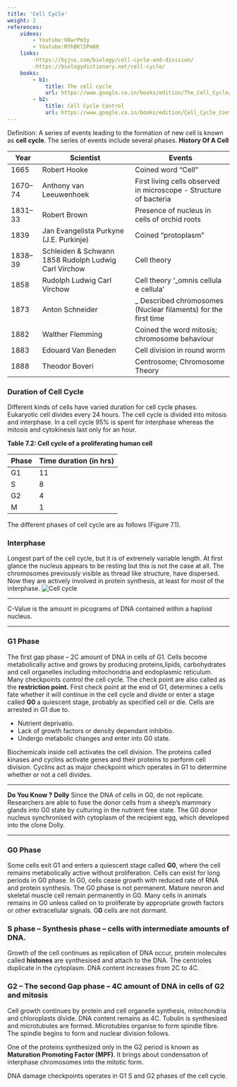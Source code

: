 ```yaml
---
title: 'Cell Cycle'
weight: 2
references:
    videos:
        - Youtube:U8wrPm3y
        - Youtube:RYhBKl5Pm60
    links:
        -https://byjus.com/biology/cell-cycle-and-division/
        -https://biologydictionary.net/cell-cycle/
    books:
        - b1:
            title: The cell cycle
            url: https://www.google.co.in/books/edition/The_Cell_Cycle/ScEuiD2V6GoC?hl=en&gbpv=0
        - b2:
            title: Cell Cycle Control
            url: https://www.google.co.in/books/edition/Cell_Cycle_Control/8YRbmRrE6xUC?hl=en&gbpv=0
---
```


Definition: A series of events leading to the formation of new cell is known as **cell cycle**. The series of events include several phases.
**History Of A Cell**

|**Year**|**Scientist**|**Events**|
|---|---|---|
|1665 | Robert Hooke | Coined word “Cell” |
|1670–74 |Anthony van Leeuwenhoek|First living cells observed in microscope - Structure of bacteria|
|1831–33 |Robert Brown|Presence of nucleus in cells of orchid roots|
|1839 |Jan Evangelista Purkyne (J.E. Purkinje)|Coined “protoplasm”|
|1838–39 |Schleiden & Schwann 1858 Rudolph Ludwig Carl Virchow |Cell theory|
|1858|Rudolph Ludwig Carl Virchow|Cell theory ‘_omnis cellula e cellula’
|1873 |Anton Schneider|_ Described chromosomes (Nuclear filaments) for the first time|
|1882 |Walther Flemming|Coined the word mitosis; chromosome behaviour|
|1883 |Edouard Van Beneden| Cell division in round worm|
|1888 |Theodor Boveri| Centrosome; Chromosome Theory|

### Duration of Cell Cycle

Different kinds of cells have varied duration for cell cycle phases. Eukaryotic cell divides every 24 hours. The cell cycle is divided into mitosis and interphase. In a cell cycle 95% is spent for interphase whereas the mitosis and cytokinesis last only for an hour.

**Table 7.2: Cell cycle of a proliferating human cell**

|**Phase**| **Time duration (in hrs)**|
|---|---|
|G1 |11 |
|S  |8 |
|G2 |4 |
|M | 1 |

The different phases of cell cycle are as follows (Figure 7.1).

### Interphase

Longest part of the cell cycle, but it is of extremely variable length. At first glance the nucleus appears to be resting but this is not the case at all. The chromosomes previously visible as thread like structure, have dispersed. Now they are actively involved in protein synthesis, at least for most of the interphase.
![ Cell cycle](7.2.png "")

---
C-Value is the amount in picograms of DNA contained within a haploid nucleus.

---

### G1 Phase

The first gap phase – 2C amount of DNA in cells of G1. Cells become metabolically active and grows by producing proteins,lipids, carbohydrates and cell organelles including mitochondria and endoplasmic reticulum. Many checkpoints control the cell cycle. The check point are also called as the **restriction point.** First check point at the end of G1, determines a cells fate whether it will continue in the cell cycle and divide or enter a stage called **G0** a quiescent stage, probably as specified cell or die. Cells are arrested in G1 due to. 
- Nutrient deprivatio. 
- Lack of growth factors or density dependant inhibitio. 
- Undergo metabolic changes and enter into G0 state. 

Biochemicals inside cell activates the cell division. The proteins called kinases and cyclins activate genes and their proteins to perform cell division. Cyclins act as major checkpoint which operates in G1 to determine whether or not a cell divides.

---
**Do You Know ?**
**Dolly** Since the DNA of cells in G0, do not replicate. Researchers are able to fuse the donor cells from a sheep’s mammary glands into G0 state by culturing in the nutrient free state. The G0 donor nucleus synchronised with cytoplasm of the recipient egg, which developed into the clone Dolly.

---

### G0 Phase

Some cells exit G1 and enters a quiescent stage called **G0**, where the cell remains metabolically active without proliferation. Cells can exist for long periods in G0 phase. In G0, cells cease growth with reduced rate of RNA and protein synthesis. The G0 phase is not permanent. Mature neuron and skeletal muscle cell remain permanently in G0. Many cells in animals remains in G0 unless called on to proliferate by appropriate growth  factors or other extracellular signals. G**0** cells are not dormant.

### S phase – Synthesis phase – cells with intermediate amounts of DNA.

Growth of the cell continues as replication of DNA occur, protein molecules called **histones** are synthesised and attach to the DNA. The centrioles duplicate in the cytoplasm. DNA content increases from 2C to 4C.

### G2 – The second Gap phase – 4C amount of DNA in cells of G2 and mitosis

Cell growth continues by protein and cell organelle synthesis, mitochondria and chloroplasts divide. DNA content remains as 4C. Tubulin is synthesised and microtubules are formed. Microtubles organise to form spindle fibre. The spindle begins to form and nuclear division follows.

One of the proteins synthesized only in the G2 period is known as **Maturation Promoting Factor (MPF)**. It brings about condensation of interphase chromosomes into the mitotic form.

DNA damage checkpoints operates in G1 S and G2 phases of the cell cycle. 

